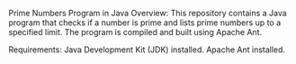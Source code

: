 Prime Numbers Program in Java
Overview:
This repository contains a Java program that checks if a number is prime and lists prime numbers up to a specified limit. The program is compiled and built using Apache Ant.

Requirements:
Java Development Kit (JDK) installed.
Apache Ant installed.
